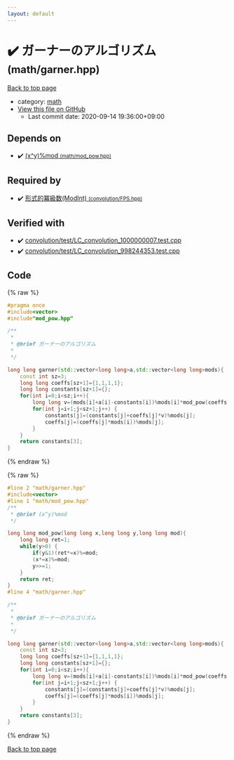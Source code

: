 ```yaml
---
layout: default
---
```


<!-- mathjax config similar to math.stackexchange -->
<script type="text/javascript" async
  src="https://cdnjs.cloudflare.com/ajax/libs/mathjax/2.7.5/MathJax.js?config=TeX-MML-AM_CHTML">
</script>
<script type="text/x-mathjax-config">
  MathJax.Hub.Config({
    TeX: { equationNumbers: { autoNumber: "AMS" }},
    tex2jax: {
      inlineMath: [ ['$','$'] ],
      processEscapes: true
    },
    "HTML-CSS": { matchFontHeight: false },
    displayAlign: "left",
    displayIndent: "2em"
  });
</script>

<script type="text/javascript" src="https://cdnjs.cloudflare.com/ajax/libs/jquery/3.4.1/jquery.min.js"></script>
<script src="https://cdn.jsdelivr.net/npm/jquery-balloon-js@1.1.2/jquery.balloon.min.js" integrity="sha256-ZEYs9VrgAeNuPvs15E39OsyOJaIkXEEt10fzxJ20+2I=" crossorigin="anonymous"></script>
<script type="text/javascript" src="../../assets/js/copy-button.js"></script>
<link rel="stylesheet" href="../../assets/css/copy-button.css" />


# :heavy_check_mark: ガーナーのアルゴリズム <small>(math/garner.hpp)</small>

<a href="../../index.html">Back to top page</a>

* category: <a href="../../index.html#7e676e9e663beb40fd133f5ee24487c2">math</a>
* <a href="{{ site.github.repository_url }}/blob/master/math/garner.hpp">View this file on GitHub</a>
    - Last commit date: 2020-09-14 19:36:00+09:00




## Depends on

* :heavy_check_mark: <a href="mod_pow.hpp.html">(x^y)%mod <small>(math/mod_pow.hpp)</small></a>


## Required by

* :heavy_check_mark: <a href="../convolution/FPS.hpp.html">形式的冪級数(ModInt) <small>(convolution/FPS.hpp)</small></a>


## Verified with

* :heavy_check_mark: <a href="../../verify/convolution/test/LC_convolution_1000000007.test.cpp.html">convolution/test/LC_convolution_1000000007.test.cpp</a>
* :heavy_check_mark: <a href="../../verify/convolution/test/LC_convolution_998244353.test.cpp.html">convolution/test/LC_convolution_998244353.test.cpp</a>


## Code

<a id="unbundled"></a>
{% raw %}
```cpp
#pragma once
#include<vector>
#include"mod_pow.hpp"

/**
 * 
 * @brief ガーナーのアルゴリズム
 *
 */

long long garner(std::vector<long long>a,std::vector<long long>mods){
    const int sz=3;
    long long coeffs[sz+1]={1,1,1,1};
    long long constants[sz+1]={};
    for(int i=0;i<sz;i++){
        long long v=(mods[i]+a[i]-constants[i])%mods[i]*mod_pow(coeffs[i],mods[i]-2,mods[i])%mods[i];
        for(int j=i+1;j<sz+1;j++) {
            constants[j]=(constants[j]+coeffs[j]*v)%mods[j];
            coeffs[j]=(coeffs[j]*mods[i])%mods[j];
        }
    }
    return constants[3];
}
```
{% endraw %}

<a id="bundled"></a>
{% raw %}
```cpp
#line 2 "math/garner.hpp"
#include<vector>
#line 1 "math/mod_pow.hpp"
/**
 * @brief (x^y)%mod
 */

long long mod_pow(long long x,long long y,long long mod){
    long long ret=1;
    while(y>0) {
        if(y&1)(ret*=x)%=mod;
        (x*=x)%=mod;
        y>>=1;
    }
    return ret;
}
#line 4 "math/garner.hpp"

/**
 * 
 * @brief ガーナーのアルゴリズム
 *
 */

long long garner(std::vector<long long>a,std::vector<long long>mods){
    const int sz=3;
    long long coeffs[sz+1]={1,1,1,1};
    long long constants[sz+1]={};
    for(int i=0;i<sz;i++){
        long long v=(mods[i]+a[i]-constants[i])%mods[i]*mod_pow(coeffs[i],mods[i]-2,mods[i])%mods[i];
        for(int j=i+1;j<sz+1;j++) {
            constants[j]=(constants[j]+coeffs[j]*v)%mods[j];
            coeffs[j]=(coeffs[j]*mods[i])%mods[j];
        }
    }
    return constants[3];
}

```
{% endraw %}

<a href="../../index.html">Back to top page</a>

